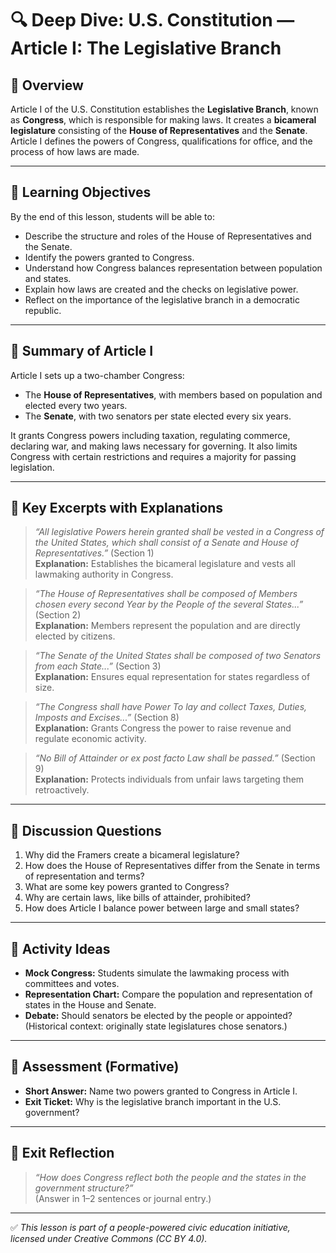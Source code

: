 # 🔍 Deep Dive: U.S. Constitution — Article I: The Legislative Branch

## 🧭 Overview

Article I of the U.S. Constitution establishes the **Legislative Branch**, known as **Congress**, which is responsible for making laws. It creates a **bicameral legislature** consisting of the **House of Representatives** and the **Senate**. Article I defines the powers of Congress, qualifications for office, and the process of how laws are made.

---

## 🎯 Learning Objectives

By the end of this lesson, students will be able to:  
- Describe the structure and roles of the House of Representatives and the Senate.  
- Identify the powers granted to Congress.  
- Understand how Congress balances representation between population and states.  
- Explain how laws are created and the checks on legislative power.  
- Reflect on the importance of the legislative branch in a democratic republic.

---

## 📘 Summary of Article I

Article I sets up a two-chamber Congress:

- The **House of Representatives**, with members based on population and elected every two years.  
- The **Senate**, with two senators per state elected every six years.

It grants Congress powers including taxation, regulating commerce, declaring war, and making laws necessary for governing. It also limits Congress with certain restrictions and requires a majority for passing legislation.

---

## 📖 Key Excerpts with Explanations

> *“All legislative Powers herein granted shall be vested in a Congress of the United States, which shall consist of a Senate and House of Representatives.”* (Section 1)  
**Explanation:** Establishes the bicameral legislature and vests all lawmaking authority in Congress.

> *“The House of Representatives shall be composed of Members chosen every second Year by the People of the several States...”* (Section 2)  
**Explanation:** Members represent the population and are directly elected by citizens.

> *“The Senate of the United States shall be composed of two Senators from each State...”* (Section 3)  
**Explanation:** Ensures equal representation for states regardless of size.

> *“The Congress shall have Power To lay and collect Taxes, Duties, Imposts and Excises...”* (Section 8)  
**Explanation:** Grants Congress the power to raise revenue and regulate economic activity.

> *“No Bill of Attainder or ex post facto Law shall be passed.”* (Section 9)  
**Explanation:** Protects individuals from unfair laws targeting them retroactively.

---

## 💬 Discussion Questions

1. Why did the Framers create a bicameral legislature?  
2. How does the House of Representatives differ from the Senate in terms of representation and terms?  
3. What are some key powers granted to Congress?  
4. Why are certain laws, like bills of attainder, prohibited?  
5. How does Article I balance power between large and small states?

---

## 🧪 Activity Ideas

- **Mock Congress:** Students simulate the lawmaking process with committees and votes.  
- **Representation Chart:** Compare the population and representation of states in the House and Senate.  
- **Debate:** Should senators be elected by the people or appointed? (Historical context: originally state legislatures chose senators.)

---

## 📎 Assessment (Formative)

- **Short Answer:** Name two powers granted to Congress in Article I.  
- **Exit Ticket:** Why is the legislative branch important in the U.S. government?

---

## 🏁 Exit Reflection

> *“How does Congress reflect both the people and the states in the government structure?”*  
(Answer in 1–2 sentences or journal entry.)

---

✅ *This lesson is part of a people-powered civic education initiative, licensed under Creative Commons (CC BY 4.0).*

